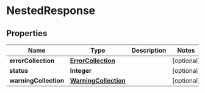 # NestedResponse

## Properties
Name | Type | Description | Notes
------------ | ------------- | ------------- | -------------
**errorCollection** | [**ErrorCollection**](ErrorCollection.md) |  |  [optional]
**status** | **Integer** |  |  [optional]
**warningCollection** | [**WarningCollection**](WarningCollection.md) |  |  [optional]
